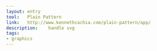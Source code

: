 ```yaml
---
layout: entry
tool:	Plain Pattern
link:	http://www.kennethcachia.com/plain-pattern/app/
description:	handle svg
tags:
- graphics
---
```

